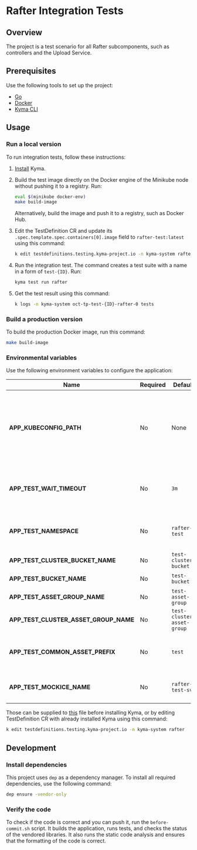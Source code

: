 # Rafter Integration Tests

## Overview

The project is a test scenario for all Rafter subcomponents, such as controllers and the Upload Service.

## Prerequisites

Use the following tools to set up the project:

- [Go](https://golang.org)
- [Docker](https://www.docker.com/)
- [Kyma CLI](https://github.com/kyma-project/cli)

## Usage

### Run a local version

To run integration tests, follow these instructions:

1. [Install](https://kyma-project.io/docs/master/root/kyma/#installation-install-kyma-locally) Kyma.
2. Build the test image directly on the Docker engine of the Minikube node without pushing it to a registry. Run:

   ```bash
   eval $(minikube docker-env)
   make build-image
   ```

   Alternatively, build the image and push it to a registry, such as Docker Hub.

3. Edit the TestDefinition CR and update its `.spec.template.spec.containers[0].image` field to `rafter-test:latest` using this command:

   ```bash
   k edit testdefinitions.testing.kyma-project.io -n kyma-system rafter
   ```

4. Run the integration test. The command creates a test suite with a name in a form of `test-{ID}`. Run:

   ```bash
   kyma test run rafter
   ```

5. Get the test result using this command:

   ```bash
   k logs -n kyma-system oct-tp-test-{ID}-rafter-0 tests
   ```

### Build a production version

To build the production Docker image, run this command:

```bash
make build-image
```

### Environmental variables

Use the following environment variables to configure the application:

| Name                                  | Required | Default                    | Description                                                                                                                                 |
| ------------------------------------- | -------- | -------------------------- | ------------------------------------------------------------------------------------------------------------------------------------------- |
| **APP_KUBECONFIG_PATH**               | No       | None                       | The path to the `kubeconfig` file, needed for running an application outside of the cluster. If not supplied in-cluster config will be used |
| **APP_TEST_WAIT_TIMEOUT**             | No       | `3m`                       | The period of time for which the application waits for the resources to meet defined conditions                                             |
| **APP_TEST_NAMESPACE**                | No       | `rafter-test`              | The name of the Namespace created and deleted during integration tests                                                                      |
| **APP_TEST_CLUSTER_BUCKET_NAME**      | No       | `test-cluster-bucket`      | The ClusterBucket resource name                                                                                                             |
| **APP_TEST_BUCKET_NAME**              | No       | `test-bucket`              | The Bucket resource name                                                                                                                    |
| **APP_TEST_ASSET_GROUP_NAME**         | No       | `test-asset-group`         | The AssetGroup resource name                                                                                                                |
| **APP_TEST_CLUSTER_ASSET_GROUP_NAME** | No       | `test-cluster-asset-group` | The ClusterAssetGroup resource name                                                                                                         |
| **APP_TEST_COMMON_ASSET_PREFIX**      | No       | `test`                     | The name of the prefix for the Asset and ClusterAsset resources                                                                             |
| **APP_TEST_MOCKICE_NAME**             | No       | `rafter-test-svc`          | The name of the pod, service, and configmap used by the test service                                                                        |

Those can be supplied to [this](../../resources/rafter/templates/tests/test.yaml) file before installing Kyma, or by editing TestDefinition CR with already installed Kyma using this command:

```bash
k edit testdefinitions.testing.kyma-project.io -n kyma-system rafter
```

## Development

### Install dependencies

This project uses `dep` as a dependency manager. To install all required dependencies, use the following command:

```bash
dep ensure -vendor-only
```

### Verify the code

To check if the code is correct and you can push it, run the `before-commit.sh` script. It builds the application, runs tests, and checks the status of the vendored libraries. It also runs the static code analysis and ensures that the formatting of the code is correct.
